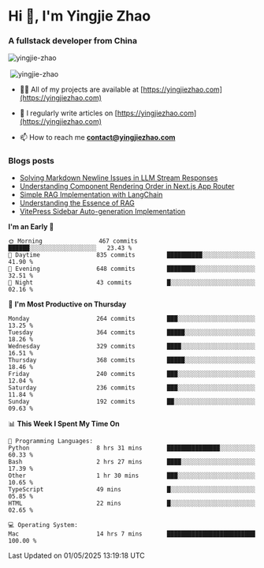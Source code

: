 <h1 align="left">Hi 👋, I'm Yingjie Zhao</h1>
<h3 align="left">A fullstack developer from China</h3>

<p align="left"> <img src="https://komarev.com/ghpvc/?username=yingjie-zhao&label=Profile%20views&color=0e75b6&style=flat" alt="yingjie-zhao" /> </p>
<p align="left">&nbsp;<img align="center" src="https://github-readme-stats-yingjiezhao.vercel.app/api?username=yingjie-zhao&show_icons=true&locale=en&theme=github_dark" alt="yingjie-zhao" /></p>

- 👨‍💻 All of my projects are available at [https://yingjiezhao.com](https://yingjiezhao.com)

- 📝 I regularly write articles on [https://yingjiezhao.com](https://yingjiezhao.com)

- 📫 How to reach me **contact@yingjiezhao.com**

### Blogs posts
<!-- BLOG-POST-LIST:START -->
- [Solving Markdown Newline Issues in LLM Stream Responses](https://yingjiezhao.com/en/articles/Solving-Markdown-Newline-Issues-in-LLM-Stream-Responses/)
- [Understanding Component Rendering Order in Next.js App Router](https://yingjiezhao.com/en/articles/Understanding-Component-Rendering-Order-in-Next.js-App-Router/)
- [Simple RAG Implementation with LangChain](https://yingjiezhao.com/en/articles/Simple-RAG-Implementation-with-LangChain/)
- [Understanding the Essence of RAG](https://yingjiezhao.com/en/articles/Understanding-the-Essence-of-RAG/)
- [VitePress Sidebar Auto-generation Implementation](https://yingjiezhao.com/en/articles/vitepress-sidebar-auto-generation/)
<!-- BLOG-POST-LIST:END -->

<!--START_SECTION:waka-->
**I'm an Early 🐤** 

```text
🌞 Morning                467 commits         ██████░░░░░░░░░░░░░░░░░░░   23.43 % 
🌆 Daytime                835 commits         ██████████░░░░░░░░░░░░░░░   41.90 % 
🌃 Evening                648 commits         ████████░░░░░░░░░░░░░░░░░   32.51 % 
🌙 Night                  43 commits          █░░░░░░░░░░░░░░░░░░░░░░░░   02.16 % 
```
📅 **I'm Most Productive on Thursday** 

```text
Monday                   264 commits         ███░░░░░░░░░░░░░░░░░░░░░░   13.25 % 
Tuesday                  364 commits         █████░░░░░░░░░░░░░░░░░░░░   18.26 % 
Wednesday                329 commits         ████░░░░░░░░░░░░░░░░░░░░░   16.51 % 
Thursday                 368 commits         █████░░░░░░░░░░░░░░░░░░░░   18.46 % 
Friday                   240 commits         ███░░░░░░░░░░░░░░░░░░░░░░   12.04 % 
Saturday                 236 commits         ███░░░░░░░░░░░░░░░░░░░░░░   11.84 % 
Sunday                   192 commits         ██░░░░░░░░░░░░░░░░░░░░░░░   09.63 % 
```


📊 **This Week I Spent My Time On** 

```text
💬 Programming Languages: 
Python                   8 hrs 31 mins       ███████████████░░░░░░░░░░   60.33 % 
Bash                     2 hrs 27 mins       ████░░░░░░░░░░░░░░░░░░░░░   17.39 % 
Other                    1 hr 30 mins        ███░░░░░░░░░░░░░░░░░░░░░░   10.65 % 
TypeScript               49 mins             █░░░░░░░░░░░░░░░░░░░░░░░░   05.85 % 
HTML                     22 mins             █░░░░░░░░░░░░░░░░░░░░░░░░   02.65 % 

💻 Operating System: 
Mac                      14 hrs 7 mins       █████████████████████████   100.00 % 
```


 Last Updated on 01/05/2025 13:19:18 UTC
<!--END_SECTION:waka-->
<!-- 
<h3 align="left">Connect with me:</h3>
<p align="left">
<a href="https://twitter.com/izhaoyingjie" target="blank"><img align="center" src="https://raw.githubusercontent.com/rahuldkjain/github-profile-readme-generator/master/src/images/icons/Social/twitter.svg" alt="izhaoyingjie" height="30" width="40" /></a>
<a href="/https://yingjiezhao.com/en/feed.xml" target="blank"><img align="center" src="https://raw.githubusercontent.com/rahuldkjain/github-profile-readme-generator/master/src/images/icons/Social/rss.svg" alt="https://yingjiezhao.com/en/feed.xml" height="30" width="40" /></a>
</p> -->
<!-- 
<h3 align="left">Languages and Tools:</h3>
<p align="left"> <a href="https://www.docker.com/" target="_blank" rel="noreferrer"> <img src="https://raw.githubusercontent.com/devicons/devicon/master/icons/docker/docker-original-wordmark.svg" alt="docker" width="40" height="40"/> </a> <a href="https://www.elastic.co" target="_blank" rel="noreferrer"> <img src="https://www.vectorlogo.zone/logos/elastic/elastic-icon.svg" alt="elasticsearch" width="40" height="40"/> </a> <a href="https://www.figma.com/" target="_blank" rel="noreferrer"> <img src="https://www.vectorlogo.zone/logos/figma/figma-icon.svg" alt="figma" width="40" height="40"/> </a> <a href="https://flask.palletsprojects.com/" target="_blank" rel="noreferrer"> <img src="https://www.vectorlogo.zone/logos/pocoo_flask/pocoo_flask-icon.svg" alt="flask" width="40" height="40"/> </a> <a href="https://git-scm.com/" target="_blank" rel="noreferrer"> <img src="https://www.vectorlogo.zone/logos/git-scm/git-scm-icon.svg" alt="git" width="40" height="40"/> </a> <a href="https://grafana.com" target="_blank" rel="noreferrer"> <img src="https://www.vectorlogo.zone/logos/grafana/grafana-icon.svg" alt="grafana" width="40" height="40"/> </a> <a href="https://www.java.com" target="_blank" rel="noreferrer"> <img src="https://raw.githubusercontent.com/devicons/devicon/master/icons/java/java-original.svg" alt="java" width="40" height="40"/> </a> <a href="https://www.jenkins.io" target="_blank" rel="noreferrer"> <img src="https://www.vectorlogo.zone/logos/jenkins/jenkins-icon.svg" alt="jenkins" width="40" height="40"/> </a> <a href="https://www.elastic.co/kibana" target="_blank" rel="noreferrer"> <img src="https://www.vectorlogo.zone/logos/elasticco_kibana/elasticco_kibana-icon.svg" alt="kibana" width="40" height="40"/> </a> <a href="https://kubernetes.io" target="_blank" rel="noreferrer"> <img src="https://www.vectorlogo.zone/logos/kubernetes/kubernetes-icon.svg" alt="kubernetes" width="40" height="40"/> </a> <a href="https://www.linux.org/" target="_blank" rel="noreferrer"> <img src="https://raw.githubusercontent.com/devicons/devicon/master/icons/linux/linux-original.svg" alt="linux" width="40" height="40"/> </a> <a href="https://www.mysql.com/" target="_blank" rel="noreferrer"> <img src="https://raw.githubusercontent.com/devicons/devicon/master/icons/mysql/mysql-original-wordmark.svg" alt="mysql" width="40" height="40"/> </a> <a href="https://nextjs.org/" target="_blank" rel="noreferrer"> <img src="https://cdn.worldvectorlogo.com/logos/nextjs-2.svg" alt="nextjs" width="40" height="40"/> </a> <a href="https://www.nginx.com" target="_blank" rel="noreferrer"> <img src="https://raw.githubusercontent.com/devicons/devicon/master/icons/nginx/nginx-original.svg" alt="nginx" width="40" height="40"/> </a> <a href="https://www.oracle.com/" target="_blank" rel="noreferrer"> <img src="https://raw.githubusercontent.com/devicons/devicon/master/icons/oracle/oracle-original.svg" alt="oracle" width="40" height="40"/> </a> <a href="https://pandas.pydata.org/" target="_blank" rel="noreferrer"> <img src="https://raw.githubusercontent.com/devicons/devicon/2ae2a900d2f041da66e950e4d48052658d850630/icons/pandas/pandas-original.svg" alt="pandas" width="40" height="40"/> </a> <a href="https://postman.com" target="_blank" rel="noreferrer"> <img src="https://www.vectorlogo.zone/logos/getpostman/getpostman-icon.svg" alt="postman" width="40" height="40"/> </a> <a href="https://www.python.org" target="_blank" rel="noreferrer"> <img src="https://raw.githubusercontent.com/devicons/devicon/master/icons/python/python-original.svg" alt="python" width="40" height="40"/> </a> <a href="https://pytorch.org/" target="_blank" rel="noreferrer"> <img src="https://www.vectorlogo.zone/logos/pytorch/pytorch-icon.svg" alt="pytorch" width="40" height="40"/> </a> <a href="https://reactjs.org/" target="_blank" rel="noreferrer"> <img src="https://raw.githubusercontent.com/devicons/devicon/master/icons/react/react-original-wordmark.svg" alt="react" width="40" height="40"/> </a> <a href="https://redis.io" target="_blank" rel="noreferrer"> <img src="https://raw.githubusercontent.com/devicons/devicon/master/icons/redis/redis-original-wordmark.svg" alt="redis" width="40" height="40"/> </a> <a href="https://www.rust-lang.org" target="_blank" rel="noreferrer"> <img src="https://raw.githubusercontent.com/devicons/devicon/master/icons/rust/rust-plain.svg" alt="rust" width="40" height="40"/> </a> <a href="https://scikit-learn.org/" target="_blank" rel="noreferrer"> <img src="https://upload.wikimedia.org/wikipedia/commons/0/05/Scikit_learn_logo_small.svg" alt="scikit_learn" width="40" height="40"/> </a> <a href="https://spring.io/" target="_blank" rel="noreferrer"> <img src="https://www.vectorlogo.zone/logos/springio/springio-icon.svg" alt="spring" width="40" height="40"/> </a> <a href="https://developer.apple.com/swift/" target="_blank" rel="noreferrer"> <img src="https://raw.githubusercontent.com/devicons/devicon/master/icons/swift/swift-original.svg" alt="swift" width="40" height="40"/> </a> <a href="https://www.typescriptlang.org/" target="_blank" rel="noreferrer"> <img src="https://raw.githubusercontent.com/devicons/devicon/master/icons/typescript/typescript-original.svg" alt="typescript" width="40" height="40"/> </a> </p> -->
